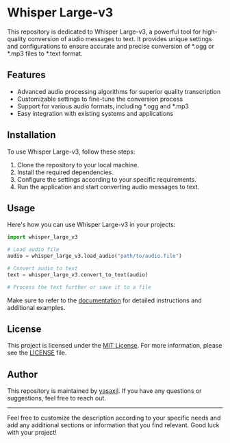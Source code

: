 # Whisper Large-v3

This repository is dedicated to Whisper Large-v3, a powerful tool for high-quality conversion of audio messages to text. It provides unique settings and configurations to ensure accurate and precise conversion of *.ogg or *.mp3 files to *.text format.

## Features

- Advanced audio processing algorithms for superior quality transcription
- Customizable settings to fine-tune the conversion process
- Support for various audio formats, including *.ogg and *.mp3
- Easy integration with existing systems and applications

## Installation

To use Whisper Large-v3, follow these steps:

1. Clone the repository to your local machine.
2. Install the required dependencies.
3. Configure the settings according to your specific requirements.
4. Run the application and start converting audio messages to text.

## Usage

Here's how you can use Whisper Large-v3 in your projects:

```python
import whisper_large_v3

# Load audio file
audio = whisper_large_v3.load_audio("path/to/audio.file")

# Convert audio to text
text = whisper_large_v3.convert_to_text(audio)

# Process the text further or save it to a file
```

Make sure to refer to the [documentation](https://github.com/yasaxil) for detailed instructions and additional examples.

## License

This project is licensed under the [MIT License](https://opensource.org/licenses/MIT). For more information, please see the [LICENSE](LICENSE) file.

## Author

This repository is maintained by [yasaxil](https://github.com/yasaxil). If you have any questions or suggestions, feel free to reach out.

---

Feel free to customize the description according to your specific needs and add any additional sections or information that you find relevant. Good luck with your project!
